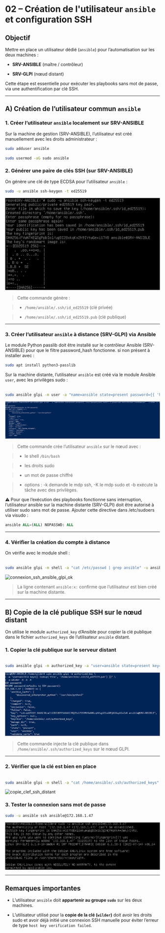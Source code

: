 # 02 – Création de l'utilisateur `ansible` et configuration SSH


## Objectif

Mettre en place un utilisateur dédié (`ansible`) pour l’automatisation sur les deux machines :

- **SRV-ANSIBLE** (maître / contrôleur)

- **SRV-GLPI** (nœud distant)

Cette étape est essentielle pour exécuter les playbooks sans mot de passe, via une authentification par clé SSH.

---

## A) Création de l’utilisateur commun `ansible`

  
### 1. Créer l’utilisateur `ansible` localement sur SRV-ANSIBLE

  
Sur la machine de gestion (SRV-ANSIBLE), l’utilisateur est créé manuellement avec les droits administrateur :


```bash
sudo adduser ansible
```
```bash
sudo usermod -aG sudo ansible
```



### 2. Générer une paire de clés SSH (sur SRV-ANSIBLE)


On génère une clé de type ECDSA pour l’utilisateur `ansible` :


```bash
sudo -u ansible ssh-keygen -t ed25519
```


![ssh_keygen_ansible](/captures/ssh_keygen_ansible.png)

  

> Cette commande génère :

> - `/home/ansible/.ssh/id_ed25519` (clé privée)

> - `/home/ansible/.ssh/id_ed25519.pub` (clé publique)

  

---

### 3. Créer l’utilisateur `ansible` à distance (SRV-GLPI) via Ansible

Le module Python passlib doit être installé sur le contrôleur Ansible (SRV-ANSIBLE) pour que le filtre password_hash fonctionne.
si non présent à installer avec :
```bash
sudo apt install python3-passlib
```
Sur la machine distante, l’utilisateur `ansible` est créé via le module Ansible `user`, avec les privilèges sudo :  
```bash

sudo ansible glpi -m user -a "name=ansible state=present password={{ 'héhé'|password_hash('sha512') }} groups=sudo shell=/bin/bash createhome=yes" -u wilder -b -k -K

```


![creation_utilisateur_ansible](/captures/creation_utilisateur_ansible.png)

  
> Cette commande crée l’utilisateur `ansible` sur le nœud avec :

> - le shell `/bin/bash`

> - les droits sudo

> - un mot de passe chiffré
 
> - options : -k demande le mdp ssh, -K le mdp sudo et -b exécute la tâche avec des privilèges.

⚠️ Pour que l’exécution des playbooks fonctionne sans interruption, l’utilisateur ansible sur la machine distante (SRV-GLPI) doit être autorisé à utiliser sudo sans mot de passe.
Ajouter cette directive dans /etc/sudoers via visudo :

```sql
ansible ALL=(ALL) NOPASSWD: ALL
``` 
---

### 4. Vérifier la création du compte à distance

On vérifie avec le module shell :
```bash

sudo ansible glpi -m shell -a "cat /etc/passwd | grep ansible" -u ansible -b -k -K

```


![connexion_ssh_ansible_glpi_ok](/captures/création_shell_ok.png)


> La ligne contenant `ansible:x:` confirme que l’utilisateur est bien créé sur la machine distante.

---

## B) Copie de la clé publique SSH sur le nœud distant

  
On utilise le module `authorized_key` d’Ansible pour copier la clé publique dans le fichier `authorized_keys` de l’utilisateur `ansible` distant.

### 1. Copier la clé publique sur le serveur distant


```bash

sudo ansible glpi -m authorized_key -a "user=ansible state=present key={{ lookup('file','/home/ansible/.ssh/id_ed25519.pub') }}" -u wilder -b -k -K

```

  

![copie_clef_ssh_distant](/captures/copie_clef_ssh_distant.png)

  

> Cette commande injecte la clé publique dans `/home/ansible/.ssh/authorized_keys` sur le nœud GLPI.

  
---

### 2. Vérifier que la clé est bien en place

  
```bash

sudo ansible glpi -m shell -a "cat /home/ansible/.ssh/authorized_keys" -u ansible -b -k -K

```
![copie_clef_ssh_distant](/captures/vérification_shell_clef.png)
  
### 3. Tester la connexion sans mot de passe

```bash
sudo -u ansible ssh ansible@172.168.1.47

```
  
![connexion_ssh_ansible_glpi_ok](/captures/connexion_ssh_ansible_glpi_ok.png)
  

---

## Remarques importantes

  
- L’utilisateur `ansible` doit **appartenir au groupe `sudo`** sur les deux machines.

- L’utilisateur utilisé pour la **copie de la clé (`wilder`)** doit avoir les droits sudo et avoir déjà initié une connexion SSH manuelle pour éviter l’erreur de type `host key verification failed`.
